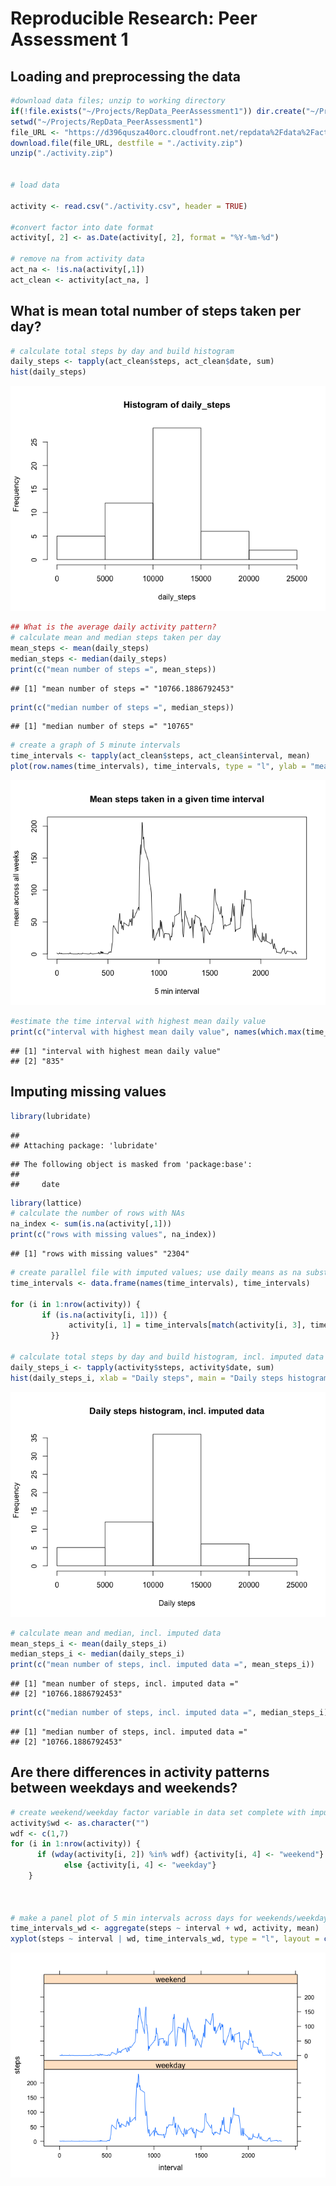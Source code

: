 # Reproducible Research: Peer Assessment 1


## Loading and preprocessing the data

```r
#download data files; unzip to working directory
if(!file.exists("~/Projects/RepData_PeerAssessment1")) dir.create("~/Projects/RepData_PeerAssessment1")
setwd("~/Projects/RepData_PeerAssessment1")
file_URL <- "https://d396qusza40orc.cloudfront.net/repdata%2Fdata%2Factivity.zip"
download.file(file_URL, destfile = "./activity.zip")
unzip("./activity.zip")


# load data

activity <- read.csv("./activity.csv", header = TRUE)

#convert factor into date format
activity[, 2] <- as.Date(activity[, 2], format = "%Y-%m-%d")

# remove na from activity data
act_na <- !is.na(activity[,1])
act_clean <- activity[act_na, ]
```

## What is mean total number of steps taken per day?


```r
# calculate total steps by day and build histogram
daily_steps <- tapply(act_clean$steps, act_clean$date, sum)
hist(daily_steps)
```

![](PA1_template_files/figure-html/unnamed-chunk-2-1.png)<!-- -->

```r
## What is the average daily activity pattern?
# calculate mean and median steps taken per day
mean_steps <- mean(daily_steps)
median_steps <- median(daily_steps)
print(c("mean number of steps =", mean_steps))
```

```
## [1] "mean number of steps =" "10766.1886792453"
```

```r
print(c("median number of steps =", median_steps))
```

```
## [1] "median number of steps =" "10765"
```

```r
# create a graph of 5 minute intervals 
time_intervals <- tapply(act_clean$steps, act_clean$interval, mean)
plot(row.names(time_intervals), time_intervals, type = "l", ylab = "mean across all weeks", xlab = "5 min interval", main = "Mean steps taken in a given time interval")
```

![](PA1_template_files/figure-html/unnamed-chunk-2-2.png)<!-- -->

```r
#estimate the time interval with highest mean daily value
print(c("interval with highest mean daily value", names(which.max(time_intervals))))
```

```
## [1] "interval with highest mean daily value"
## [2] "835"
```

## Imputing missing values

```r
library(lubridate)
```

```
## 
## Attaching package: 'lubridate'
```

```
## The following object is masked from 'package:base':
## 
##     date
```

```r
library(lattice)
# calculate the number of rows with NAs
na_index <- sum(is.na(activity[,1]))
print(c("rows with missing values", na_index))
```

```
## [1] "rows with missing values" "2304"
```

```r
# create parallel file with imputed values; use daily means as na substitute
time_intervals <- data.frame(names(time_intervals), time_intervals)

for (i in 1:nrow(activity)) {
       if (is.na(activity[i, 1])) {
             activity[i, 1] = time_intervals[match(activity[i, 3], time_intervals$names.time_intervals.), 2]
         }}

# calculate total steps by day and build histogram, incl. imputed data
daily_steps_i <- tapply(activity$steps, activity$date, sum)
hist(daily_steps_i, xlab = "Daily steps", main = "Daily steps histogram, incl. imputed data")
```

![](PA1_template_files/figure-html/unnamed-chunk-3-1.png)<!-- -->

```r
# calculate mean and median, incl. imputed data
mean_steps_i <- mean(daily_steps_i)
median_steps_i <- median(daily_steps_i)
print(c("mean number of steps, incl. imputed data =", mean_steps_i))
```

```
## [1] "mean number of steps, incl. imputed data ="
## [2] "10766.1886792453"
```

```r
print(c("median number of steps, incl. imputed data =", median_steps_i))
```

```
## [1] "median number of steps, incl. imputed data ="
## [2] "10766.1886792453"
```



## Are there differences in activity patterns between weekdays and weekends?

```r
# create weekend/weekday factor variable in data set complete with imputed data
activity$wd <- as.character("")
wdf <- c(1,7)
for (i in 1:nrow(activity)) {
      if (wday(activity[i, 2]) %in% wdf) {activity[i, 4] <- "weekend"} 
            else {activity[i, 4] <- "weekday"}
    }



# make a panel plot of 5 min intervals across days for weekends/weekdays
time_intervals_wd <- aggregate(steps ~ interval + wd, activity, mean)
xyplot(steps ~ interval | wd, time_intervals_wd, type = "l", layout = c(1,2))
```

![](PA1_template_files/figure-html/unnamed-chunk-4-1.png)<!-- -->
